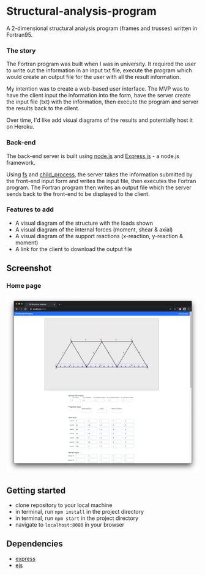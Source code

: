 # Structural-analysis-program
A 2-dimensional structural analysis program (frames and trusses) written in Fortran95.

### The story
The Fortran program was built when I was in university. It required the user to write out the information in an input txt file, execute the program which would create an output file for the user with all the result information.

My intention was to create a web-based user interface. The MVP  was to have the client input the information into the form, have the server create the input file (txt) with the information, then execute the program and server the results back to the client.

Over time, I'd like add visual diagrams of the results and potentially host it on Heroku.

### Back-end
The back-end server is built using [node.js](https://nodejs.org) and [Express.js](https://expressjs.com/) - a node.js framework.

Using [fs](https://nodejs.org/api/fs.html) and [child_process](https://nodejs.org/api/child_process.html), the server takes the information submitted by the front-end input form and writes the input file, then executes the Fortran program. The Fortran program then writes  an output file which the server sends back to the front-end to be displayed to the client.

### Features to add
- A visual diagram of the structure with the loads shown
- A visual diagram of the internal forces (moment, shear & axial)
- A visual diagram of the support reactions (x-reaction, y-reaction & moment)
- A link for the client to download the output file

## Screenshot

### Home page
<img src="./docs/input_form.png" width="800">

## Getting started
- clone repository to your local machine
- in terminal, run ```npm install``` in the project directory
- in terminal, run ```npm start``` in the project directory
- navigate to ```localhost:8080``` in your browser

## Dependencies

- [express](https://www.npmjs.com/package/express)
- [ejs](https://www.npmjs.com/package/ejs)
